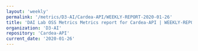 ```yaml
---
layout: 'weekly'
permalink: '/metrics/D3-AI/Cardea-API/WEEKLY-REPORT-2020-01-26'
title: 'DAI Lab OSS Metrics Metrics report for Cardea-API | WEEKLY-REPORT-2020-01-26'
organization: 'D3-AI'
repository: 'Cardea-API'
current_date: '2020-01-26'
---
```

